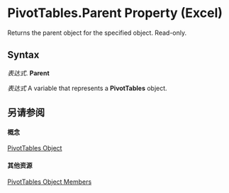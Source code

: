 
# PivotTables.Parent Property (Excel)

Returns the parent object for the specified object. Read-only.


## Syntax

 _表达式_. **Parent**

 _表达式_ A variable that represents a **PivotTables** object.


## 另请参阅


#### 概念


[PivotTables Object](5beb33ac-a0fb-3f78-8fdc-d05719512214.md)
#### 其他资源


[PivotTables Object Members](http://msdn.microsoft.com/library/c5b75c05-61a6-d791-790d-ec2a4e5047ae%28Office.15%29.aspx)